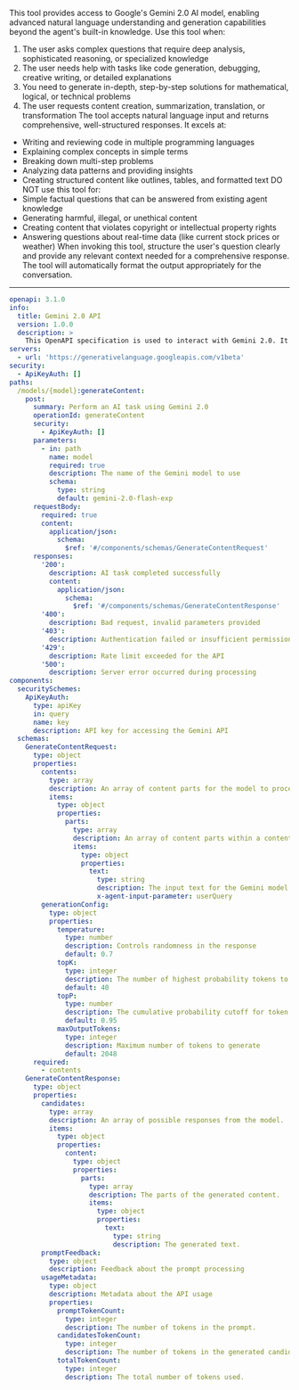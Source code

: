 This tool provides access to Google's Gemini 2.0 AI model, enabling advanced natural language understanding and generation capabilities beyond the agent's built-in knowledge. Use this tool when:
  1. The user asks complex questions that require deep analysis, sophisticated reasoning, or specialized knowledge
  2. The user needs help with tasks like code generation, debugging, creative writing, or detailed explanations
  3. You need to generate in-depth, step-by-step solutions for mathematical, logical, or technical problems
  4. The user requests content creation, summarization, translation, or transformation
The tool accepts natural language input and returns comprehensive, well-structured responses. It excels at:
  - Writing and reviewing code in multiple programming languages
  - Explaining complex concepts in simple terms
  - Breaking down multi-step problems
  - Analyzing data patterns and providing insights
  - Creating structured content like outlines, tables, and formatted text
DO NOT use this tool for:
  - Simple factual questions that can be answered from existing agent knowledge
  - Generating harmful, illegal, or unethical content
  - Creating content that violates copyright or intellectual property rights
  - Answering questions about real-time data (like current stock prices or weather)
When invoking this tool, structure the user's question clearly and provide any relevant context needed for a comprehensive response. The tool will automatically format the output appropriately for the conversation.
---
```yaml
openapi: 3.1.0
info:
  title: Gemini 2.0 API
  version: 1.0.0
  description: >
    This OpenAPI specification is used to interact with Gemini 2.0. It enables querying the latest Gemini model for tasks such as natural language processing, code generation, and data insights.
servers:
  - url: 'https://generativelanguage.googleapis.com/v1beta'
security:
  - ApiKeyAuth: []
paths:
  /models/{model}:generateContent:
    post:
      summary: Perform an AI task using Gemini 2.0
      operationId: generateContent
      security:
        - ApiKeyAuth: []
      parameters:
        - in: path
          name: model
          required: true
          description: The name of the Gemini model to use
          schema:
            type: string
            default: gemini-2.0-flash-exp
      requestBody:
        required: true
        content:
          application/json:
            schema:
              $ref: '#/components/schemas/GenerateContentRequest'
      responses:
        '200':
          description: AI task completed successfully
          content:
            application/json:
              schema:
                $ref: '#/components/schemas/GenerateContentResponse'
        '400':
          description: Bad request, invalid parameters provided
        '403':
          description: Authentication failed or insufficient permissions
        '429':
          description: Rate limit exceeded for the API
        '500':
          description: Server error occurred during processing
components:
  securitySchemes:
    ApiKeyAuth:
      type: apiKey
      in: query
      name: key
      description: API key for accessing the Gemini API
  schemas:
    GenerateContentRequest:
      type: object
      properties:
        contents:
          type: array
          description: An array of content parts for the model to process.
          items:
            type: object
            properties:
              parts:
                type: array
                description: An array of content parts within a content item.
                items:
                  type: object
                  properties:
                    text:
                      type: string
                      description: The input text for the Gemini model.
                      x-agent-input-parameter: userQuery
        generationConfig:
          type: object
          properties:
            temperature:
              type: number
              description: Controls randomness in the response
              default: 0.7
            topK:
              type: integer
              description: The number of highest probability tokens to consider
              default: 40
            topP:
              type: number
              description: The cumulative probability cutoff for token selection
              default: 0.95
            maxOutputTokens:
              type: integer
              description: Maximum number of tokens to generate
              default: 2048
      required:
        - contents
    GenerateContentResponse:
      type: object
      properties:
        candidates:
          type: array
          description: An array of possible responses from the model.
          items:
            type: object
            properties:
              content:
                type: object
                properties:
                  parts:
                    type: array
                    description: The parts of the generated content.
                    items:
                      type: object
                      properties:
                        text:
                          type: string
                          description: The generated text.
        promptFeedback:
          type: object
          description: Feedback about the prompt processing
        usageMetadata:
          type: object
          description: Metadata about the API usage
          properties:
            promptTokenCount:
              type: integer
              description: The number of tokens in the prompt.
            candidatesTokenCount:
              type: integer
              description: The number of tokens in the generated candidates.
            totalTokenCount:
              type: integer
              description: The total number of tokens used.
```